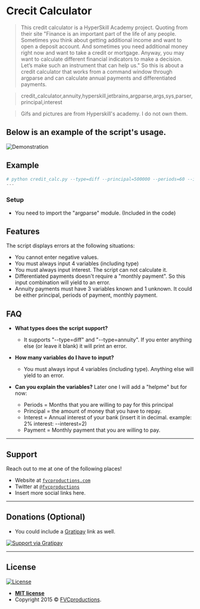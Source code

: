 # Crecit Calculator

> This credit calculator is a HyperSkill Academy project. Quoting from their site "Finance is an important part of the life of any people. Sometimes you think about getting additional income and want to open a deposit account. And sometimes you need additional money right now and want to take a credit or mortgage. Anyway, you may want to calculate different financial indicators to make a decision. Let’s make such an instrument that can help us."
So this is about a credit calculator that works from a command window through argparse and can calculate annual payments and differentiated payments.

> credit_calculator,annuity,hyperskill,jetbrains,argparse,args,sys,parser,principal,interest

> Gifs and pictures are from Hyperskill's academy. I do not own them.

## Below is an example of the script's usage.

![Demonstration](https://media.giphy.com/media/QXaktIFtVh9ugJ31iA/giphy.gif)

## Example

```python
# python credit_calc.py --type=diff --principal=500000 --periods=60 --interest=10
---
```

### Setup

- You need to import the "argparse" module. (Included in the code)


## Features

The script displays errors at the following situations:
- You cannot enter negative values.
- You must always input 4 variables (including type)
- You must always input interest. The script can not calculate it.
- Differentiated payments doesn't require a "monthly payment". So this input combination will yield to an error.
- Annuity payments must have 3 variables known and 1 unknown. It could be either principal, periods of payment, monthly payment.

## FAQ

- **What types does the script support?**
    - It supports "--type=diff" and "--type=annuity". If you enter anything else (or leave it blank) it will print an error.
    
- **How many variables do I have to input?**
    - You must always input 4 variables (including type). Anything else will yield to an error.

- **Can you explain the variables?**
    Later one I will add a "helpme" but for now:
     - Periods = Months that you are willing to pay for this principal
     - Principal = the amount of money that you have to repay.
     - Interest = Annual interest of your bank (insert it in decimal. example: 2% interest: --interest=2)
     - Payment = Monthly payment that you are willing to pay.

---

## Support

Reach out to me at one of the following places!

- Website at <a href="http://fvcproductions.com" target="_blank">`fvcproductions.com`</a>
- Twitter at <a href="http://twitter.com/fvcproductions" target="_blank">`@fvcproductions`</a>
- Insert more social links here.

---

## Donations (Optional)

- You could include a <a href="https://cdn.rawgit.com/gratipay/gratipay-badge/2.3.0/dist/gratipay.png" target="_blank">Gratipay</a> link as well.

[![Support via Gratipay](https://cdn.rawgit.com/gratipay/gratipay-badge/2.3.0/dist/gratipay.png)](https://gratipay.com/fvcproductions/)


---

## License

[![License](http://img.shields.io/:license-mit-blue.svg?style=flat-square)](http://badges.mit-license.org)

- **[MIT license](http://opensource.org/licenses/mit-license.php)**
- Copyright 2015 © <a href="http://fvcproductions.com" target="_blank">FVCproductions</a>.

